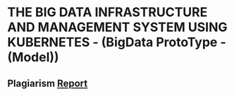 # THE BIG DATA INFRASTRUCTURE AND MANAGEMENT SYSTEM USING KUBERNETES - (BigData ProtoType - (Model))

## Plagiarism [Report](https://drive.google.com/file/d/1wIgvKjiiQvvpx8ZTgso-BANPHwCpkLYo/view?usp=sharing)
